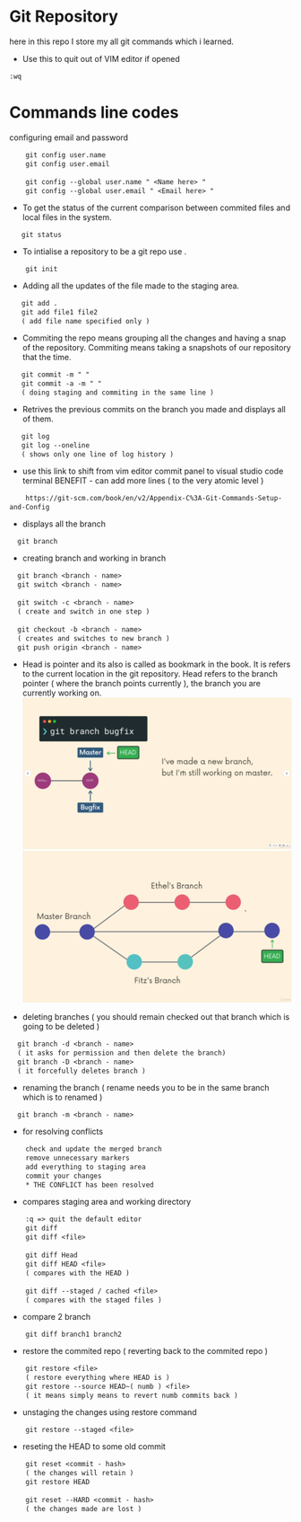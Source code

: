 
# Git Repository
here in this repo I store my all git commands which i learned.




- Use this to quit out of VIM editor if opened 
```bash
:wq
```

# Commands line codes

configuring email and password
```
    git config user.name
    git config user.email

    git config --global user.name " <Name here> "
    git config --global user.email " <Email here> "
```


- To get the status of the current comparison between commited files and local files in the system.
 ```
    git status  
```

- To intialise a repository to be a git repo use .
```
    git init
```

- Adding all the updates of the file made to the staging area.
 ```
    git add .
    git add file1 file2 
    ( add file name specified only )
```

- Commiting the repo means grouping all the changes and having a snap of the repository. Commiting means taking a snapshots of our repository that the time.
 ```
    git commit -m " "
    git commit -a -m " "
    ( doing staging and commiting in the same line )
```

- Retrives the previous commits on the branch you made and displays all of them.
 ```
    git log 
    git log --oneline
    ( shows only one line of log history )
```

- use this link to shift from vim editor commit panel to visual studio code terminal 
BENEFIT - can add more lines ( to the very atomic level )
```
    https://git-scm.com/book/en/v2/Appendix-C%3A-Git-Commands-Setup-and-Config 
```

- displays all the branch
```
  git branch 
```

- creating branch and working in branch
```
  git branch <branch - name>
  git switch <branch - name>
  
  git switch -c <branch - name> 
  ( create and switch in one step )

  git checkout -b <branch - name>
  ( creates and switches to new branch )
  git push origin <branch - name>
```

- Head is pointer and its also is called as bookmark in the book. It is refers to the current location in the git repository. Head refers to the branch pointer ( where the branch points currently ), the branch you are currently working on.
![1](./images/branch_pointer(head).png)
![2](./images/head_pointer.png)

- deleting branches ( you should remain checked out that branch which is going to be deleted )
```
  git branch -d <branch - name> 
  ( it asks for permission and then delete the branch)
  git branch -D <branch - name>
  ( it forcefully deletes branch )
```

- renaming the branch ( rename needs you to be in the same branch which is to renamed )
```
  git branch -m <branch - name>
```

- for resolving conflicts
```
    check and update the merged branch
    remove unnecessary markers
    add everything to staging area 
    commit your changes
    * THE CONFLICT has been resolved
```

- compares staging area and working directory
```
    :q => quit the default editor 
    git diff
    git diff <file>

    git diff Head
    git diff HEAD <file>
    ( compares with the HEAD )

    git diff --staged / cached <file>
    ( compares with the staged files )
```

- compare 2 branch
```
    git diff branch1 branch2
```

- restore the commited repo ( reverting back to the commited repo )
```
    git restore <file>
    ( restore everything where HEAD is )
    git restore --source HEAD~( numb ) <file>
    ( it means simply means to revert numb commits back )
```

- unstaging the changes using restore command
```
    git restore --staged <file>
```

- reseting the HEAD to some old commit
```
    git reset <commit - hash> 
    ( the changes will retain )
    git restore HEAD

    git reset --HARD <commit - hash>
    ( the changes made are lost )
```
